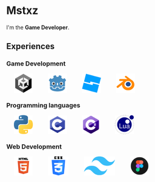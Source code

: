 # Mstxz

I'm the **Game Developer**.

## Experiences

### Game Development

<div style="display: flex; align-items: center;">
    <img src="img/Unity.png" height=50 style="margin:0 20px;">
    <img src="img/Godot_icon.svg.png" height=50 style="margin:0 20px;">
    <img src="img/RBS.png" height=50 style="margin:0 20px;">
    <img src="img/Blender.png" height=50 style="margin:0 20px;">
</div>

### Programming languages

<div style="display: flex; align-items: center;">
<img src="img/5848152fcef1014c0b5e4967.png" height=50 style="margin:0 20px;">
<img src="img/C.png" height=50 style="margin:0 20px;">
<img src="img/CS.png" height=50 style="margin:0 20px;">
<img src="img/Lua.png" height=50 style="margin:0 20px;">
</div>

### Web Development

<div style="display: flex; align-items: center;">
<img src="img/HTML.png" height=50 style="margin:0 20px;">
<img src="img/CSS.png" height=50 style="margin:0 20px;">
<img src="img/Tailwind_CSS_Logo.svg.png" height=50 style="margin:0 20px;">
<img src="img/apps-figma.svg" height=50 style="margin:0 20px;">
</div>